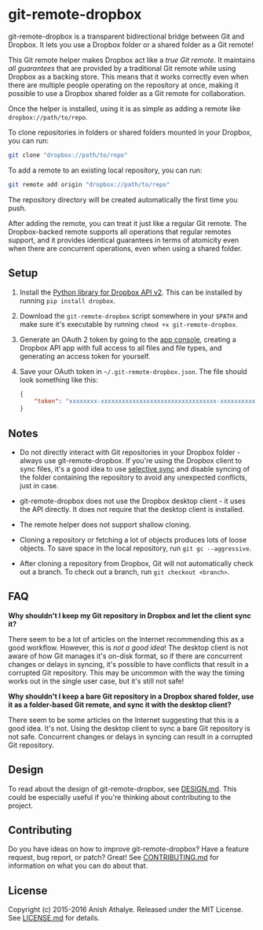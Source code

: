 # git-remote-dropbox

git-remote-dropbox is a transparent bidirectional bridge between Git and
Dropbox. It lets you use a Dropbox folder or a shared folder as a Git remote!

This Git remote helper makes Dropbox act like a *true Git remote*. It maintains
*all guarantees* that are provided by a traditional Git remote while using
Dropbox as a backing store. This means that it works correctly even when there
are multiple people operating on the repository at once, making it possible to
use a Dropbox shared folder as a Git remote for collaboration.

Once the helper is installed, using it is as simple as adding a remote like
`dropbox://path/to/repo`.

To clone repositories in folders or shared folders mounted in your Dropbox, you
can run:

```bash
git clone "dropbox://path/to/repo"
```

To add a remote to an existing local repository, you can run:

```bash
git remote add origin "dropbox://path/to/repo"
```

The repository directory will be created automatically the first time you push.

After adding the remote, you can treat it just like a regular Git remote. The
Dropbox-backed remote supports all operations that regular remotes support, and
it provides identical guarantees in terms of atomicity even when there are
concurrent operations, even when using a shared folder.

## Setup

1. Install the [Python library for Dropbox API v2][dropbox-sdk-python]. This
   can be installed by running `pip install dropbox`.

2. Download the `git-remote-dropbox` script somewhere in your `$PATH` and make
   sure it's executable by running `chmod +x git-remote-dropbox`.

3. Generate an OAuth 2 token by going to the [app
   console][dropbox-app-console], creating a Dropbox API app with full access
   to all files and file types, and generating an access token for yourself.

4. Save your OAuth token in `~/.git-remote-dropbox.json`. The file should look
   something like this:

   ```json
   {
       "token": "xxxxxxxx-xxxxxxxxxxxxxxxxxxxxxxxxxxxxxxxxx-xxxxxxxxxxxxxxxxxxxxx"
   }
   ```


## Notes

* Do not directly interact with Git repositories in your Dropbox folder -
  always use git-remote-dropbox. If you're using the Dropbox client to sync
  files, it's a good idea to use [selective sync][selective-sync] and disable
  syncing of the folder containing the repository to avoid any unexpected
  conflicts, just in case.

* git-remote-dropbox does not use the Dropbox desktop client - it uses the API
  directly. It does not require that the desktop client is installed.

* The remote helper does not support shallow cloning.

* Cloning a repository or fetching a lot of objects produces lots of loose
  objects. To save space in the local repository, run `git gc --aggressive`.

* After cloning a repository from Dropbox, Git will not automatically check out
  a branch. To check out a branch, run `git checkout <branch>`.

## FAQ

**Why shouldn't I keep my Git repository in Dropbox and let the client sync
it?**

There seem to be a lot of articles on the Internet recommending this as a good
workflow. However, this is *not a good idea*! The desktop client is not aware
of how Git manages it's on-disk format, so if there are concurrent changes or
delays in syncing, it's possible to have conflicts that result in a corrupted
Git repository. This may be uncommon with the way the timing works out in the
single user case, but it's still not safe!

**Why shouldn't I keep a bare Git repository in a Dropbox shared folder, use it
as a folder-based Git remote, and sync it with the desktop client?**

There seem to be some articles on the Internet suggesting that this is a good
idea. It's not. Using the desktop client to sync a bare Git repository is not
safe. Concurrent changes or delays in syncing can result in a corrupted Git
repository.

## Design

To read about the design of git-remote-dropbox, see [DESIGN.md][design]. This
could be especially useful if you're thinking about contributing to the
project.

## Contributing

Do you have ideas on how to improve git-remote-dropbox? Have a feature request,
bug report, or patch? Great! See [CONTRIBUTING.md][contributing] for
information on what you can do about that.

## License

Copyright (c) 2015-2016 Anish Athalye. Released under the MIT License. See
[LICENSE.md][license] for details.

[dropbox-sdk-python]: https://github.com/dropbox/dropbox-sdk-python
[dropbox-app-console]: https://www.dropbox.com/developers/apps
[selective-sync]: https://www.dropbox.com/en/help/175#select
[design]: DESIGN.md
[contributing]: CONTRIBUTING.md
[license]: LICENSE.md
